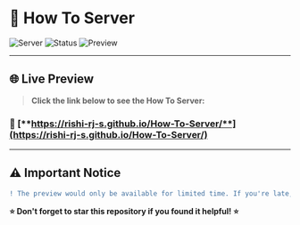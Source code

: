 # 🚀 How To Server

![Server](https://img.shields.io/badge/Server-Tutorial-blue?style=for-the-badge&logo=server&logoColor=white)
![Status](https://img.shields.io/badge/Status-Live-brightgreen?style=for-the-badge)
![Preview](https://img.shields.io/badge/Preview-Limited_Time-red?style=for-the-badge)

---

## 🌐 **Live Preview**

> **Click the link below to see the How To Server:**

### 🔗 [**https://rishi-rj-s.github.io/How-To-Server/**](https://rishi-rj-s.github.io/How-To-Server/)

---

## ⚠️ **Important Notice**

```diff
! The preview would only be available for limited time. If you're late, I'm sorry!
```

**⭐ Don't forget to star this repository if you found it helpful! ⭐**
